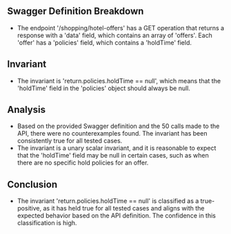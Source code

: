 ## Swagger Definition Breakdown
- The endpoint '/shopping/hotel-offers' has a GET operation that returns a response with a 'data' field, which contains an array of 'offers'. Each 'offer' has a 'policies' field, which contains a 'holdTime' field.

## Invariant
- The invariant is 'return.policies.holdTime == null', which means that the 'holdTime' field in the 'policies' object should always be null.

## Analysis
- Based on the provided Swagger definition and the 50 calls made to the API, there were no counterexamples found. The invariant has been consistently true for all tested cases.
- The invariant is a unary scalar invariant, and it is reasonable to expect that the 'holdTime' field may be null in certain cases, such as when there are no specific hold policies for an offer.

## Conclusion
- The invariant 'return.policies.holdTime == null' is classified as a true-positive, as it has held true for all tested cases and aligns with the expected behavior based on the API definition. The confidence in this classification is high.
